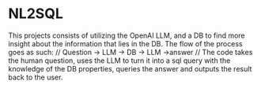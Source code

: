# NL2SQL

This projects consists of utilizing the OpenAI LLM, and a DB to find more insight about the information that lies in the DB.
The flow of the process goes as such:
// Question -> LLM -> DB -> LLM ->answer // 
The code takes the human question, uses the LLM to turn it into a sql query with the knowledge of the DB properties, queries the answer and outputs the result back to the user.
